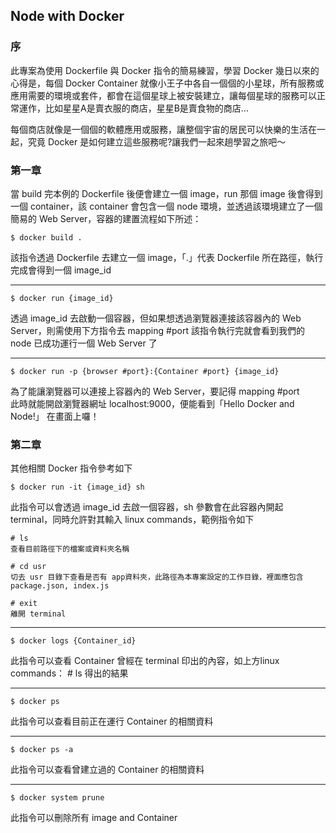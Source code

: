 ## Node with Docker
### 序
此專案為使用 Dockerfile 與 Docker 指令的簡易練習，學習 Docker 幾日以來的心得是，每個 Docker Container 就像小王子中各自一個個的小星球，所有服務或應用需要的環境或套件，都會在這個星球上被安裝建立，讓每個星球的服務可以正常運作，比如星星A是賣衣服的商店，星星B是賣食物的商店...

每個商店就像是一個個的軟體應用或服務，讓整個宇宙的居民可以快樂的生活在一起，究竟 Docker 是如何建立這些服務呢?讓我們一起來趟學習之旅吧～

### 第一章
當 build 完本例的 Dockerfile 後便會建立一個 image，run 那個 image 後會得到一個 container，該 container 會包含一個 node 環境，並透過該環境建立了一個簡易的 Web Server，容器的建置流程如下所述：

```
$ docker build .
```
該指令透過 Dockerfile 去建立一個 image，「.」代表 Dockerfile 所在路徑，執行完成會得到一個 image_id

---

```
$ docker run {image_id}
```
透過 image_id 去啟動一個容器，但如果想透過瀏覽器連接該容器內的 Web Server，則需使用下方指令去 mapping #port 
該指令執行完就會看到我們的 node 已成功運行一個 Web Server 了

---

```
$ docker run -p {browser #port}:{Container #port} {image_id}
```
為了能讓瀏覽器可以連接上容器內的 Web Server，要記得 mapping #port  
此時就能開啟瀏覽器網址 localhost:9000，便能看到「Hello Docker and Node!」 在畫面上囉！

### 第二章
其他相關 Docker 指令參考如下

```
$ docker run -it {image_id} sh
```
此指令可以會透過 image_id 去啟一個容器，sh 參數會在此容器內開起 terminal，同時允許對其輸入 linux commands，範例指令如下
    
```
# ls
查看目前路徑下的檔案或資料夾名稱

# cd usr
切去 usr 目錄下查看是否有 app資料夾，此路徑為本專案設定的工作目錄，裡面應包含 package.json, index.js

# exit
離開 terminal
```

---

```
$ docker logs {Container_id}
```
此指令可以查看 Container 曾經在 terminal 印出的內容，如上方linux commands： # ls 得出的結果

---

```
$ docker ps
```
此指令可以查看目前正在運行 Container 的相關資料

---

```
$ docker ps -a
```
此指令可以查看曾建立過的 Container 的相關資料

---

```
$ docker system prune
```
此指令可以刪除所有 image and Container